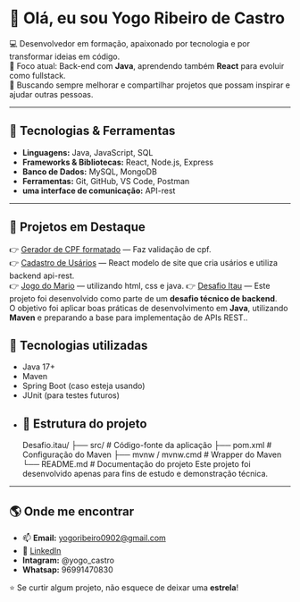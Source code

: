 # 👋 Olá, eu sou Yogo Ribeiro de Castro

💻 Desenvolvedor em formação, apaixonado por tecnologia e por transformar ideias em código.  
🎯 Foco atual: Back-end com **Java**, aprendendo também **React** para evoluir como fullstack.  
🚀 Buscando sempre melhorar e compartilhar projetos que possam inspirar e ajudar outras pessoas.

---

## 🔧 Tecnologias & Ferramentas
- **Linguagens:** Java, JavaScript, SQL  
- **Frameworks & Bibliotecas:** React, Node.js, Express  
- **Banco de Dados:** MySQL, MongoDB  
- **Ferramentas:** Git, GitHub, VS Code, Postman
- **uma interface de comunicação:** API-rest

---

## 📌 Projetos em Destaque
👉 [Gerador de CPF formatado](https://github.com/YogoCastro/Gerador-de-cpf-formatado) — Faz validação de cpf.  
👉 [Cadastro de Usários](https://github.com/YogoCastro/Cadastro-de-usu-rios) — React modelo de site que cria usários e utiliza backend api-rest.  
👉 [Jogo do Mario](https://github.com/YogoCastro/jogo-do-mario) — utilizando html, css e java.
👉 [Desafio Itau](https://github.com/YogoCastro/jogo-do-mario) — Este projeto foi desenvolvido como parte de um **desafio técnico de backend**.  
O objetivo foi aplicar boas práticas de desenvolvimento em **Java**, utilizando **Maven** e preparando a base para implementação de APIs REST..

## 🚀 Tecnologias utilizadas
- Java 17+
- Maven
- Spring Boot (caso esteja usando)
- JUnit (para testes futuros)
- ## 📂 Estrutura do projeto
  Desafio.itau/
├── src/ # Código-fonte da aplicação
├── pom.xml # Configuração do Maven
├── mvnw / mvnw.cmd # Wrapper do Maven
└── README.md # Documentação do projeto
Este projeto foi desenvolvido apenas para fins de estudo e demonstração técnica.

---

## 🌎 Onde me encontrar
- 📫 **Email:** yogoribeiro0902@gmail.com  
- 💼 [LinkedIn](https://www.linkedin.com/in/yogo-ribeiro-b734541b7/)
- **Intagram:** @yogo_castro
- **Whatsap:** 96991470830


⭐ Se curtir algum projeto, não esquece de deixar uma **estrela**!
